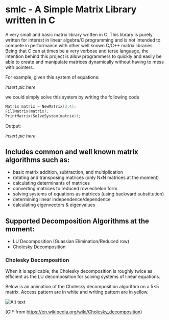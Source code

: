 # smlc - A Simple Matrix Library written in C

A very small and basic matrix library written in C. This library is purely written for interest in linear algebra/C programming and is not intended to compete in performance with other well known C/C++ matrix libraries. Being that C can at times be a very verbose and terse language, the intention behind this project is allow programmers to quickly and easily be able to create and manipulate matrices dynamically without having to mess with pointers.

For example, given this system of equations:

*insert pic here*

we could simply solve this system by writing the following code

```c
Matrix matrix = NewMatrix(3,4);
FillMatrix(matrix);
PrintMatrix(SolveSystem(matrix));
```

Output:

*insert pic here*

## Includes common and well known matrix algorithms such as:
  - basic matrix addition, subtraction, and multiplication
  - rotating and transposing matrices (only NxN matrices at the moment)
  - calculating determinants of matrices
  - converting matrices to reduced row echelon form
  - solving systems of equations as matrices (using backward substitution)
  - determining linear independence/dependence 
  - calculating eigenvectors & eigenvalues 
  
## Supported Decomposition Algorithms at the moment:   
  - LU Decomposition (Guassian Elimination/Reduced row)
  - Cholesky Decomposition

  
### Cholesky Decomposition 
When it is applicable, the Cholesky decomposition is roughly twice as efficient as the LU decomposition for solving systems of linear equations. 

Below is an animation of the Cholesky decomposition algorithm on a 5×5 matrix. Access pattern are in white and writing pattern are in yellow.

![Alt text](https://cloud.githubusercontent.com/assets/10769110/26377885/14ace690-3fc7-11e7-9867-2d6c99d9e236.gif)

(GIF from https://en.wikipedia.org/wiki/Cholesky_decomposition)
  
